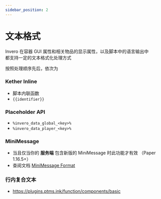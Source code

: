 ```yaml
---
sidebar_position: 2
---
```


# 文本格式

Invero 在容器 GUI 属性和相关物品的显示属性，以及脚本中的语言输出中  
都支持一定的文本格式化处理方式

按照处理顺序先后，依次为

### Kether Inline

- 脚本内联函数
- `{{identifier}}`

### Placeholder API

- `%invero_data_global_<key>%`
- `%invero_data_player_<key>%`

### MiniMessage

- 当且仅当你的 **服务端** 包含新版的 MiniMessage 时此功能才有效 （Paper 1.16.5+）
- 查阅文档 [MiniMessage Format](https://docs.adventure.kyori.net/minimessage/format.html#standard-tags)

### 行内复合文本

- https://plugins.ptms.ink/function/components/basic

